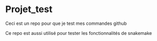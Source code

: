 # Projet_test
Ceci est un repo pour que je test mes commandes github

Ce repo est aussi utilisé pour tester les fonctionnalités de snakemake
